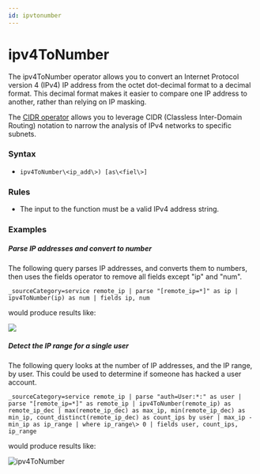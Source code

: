 ```yaml
---
id: ipvtonumber
---
```


# ipv4ToNumber

The ipv4ToNumber operator allows you to convert an Internet Protocol
version 4 (IPv4) IP address from the octet dot-decimal format to a
decimal format. This decimal format makes it easier to compare one IP
address to another, rather than relying on IP masking.

The [CIDR operator](CIDR.md "CIDR") allows you to leverage CIDR
(Classless Inter-Domain Routing) notation to narrow the analysis of IPv4
networks to specific subnets.

### Syntax

-   `ipv4ToNumber\<ip_add\>) [as\<fiel\>]`

### Rules

-   The input to the function must be a valid IPv4 address string.

### Examples

##### Parse IP addresses and convert to number

The following query parses IP addresses, and converts them to numbers,
then uses the fields operator to remove all fields except "ip" and
"num".

`_sourceCategory=service remote_ip | parse "[remote_ip=*]" as ip | ipv4ToNumber(ip) as num | fields ip, num`

would produce results like:

![](../../static/img/Search-Query-Language/Search-Operators/ipv4ToNumber/../../../../Assets/Media_Repo_for_Search/ipv4ToNumber.png)

##### Detect the IP range for a single user

The following query looks at the number of IP addresses, and the IP
range, by user. This could be used to determine if someone has hacked a
user account.

`_sourceCategory=service remote_ip | parse "auth=User:*:" as user | parse "[remote_ip=*]" as remote_ip | ipv4ToNumber(remote_ip) as remote_ip_dec | max(remote_ip_dec) as max_ip, min(remote_ip_dec) as min_ip, count_distinct(remote_ip_dec) as count_ips by user | max_ip - min_ip as ip_range | where ip_range\> 0 | fields user, count_ips, ip_range`

would produce results like:

![ipv4ToNumber](../../static/img/Search-Query-Language/Search-Operators/ipv4ToNumber/ipv4ToNumber.png)
